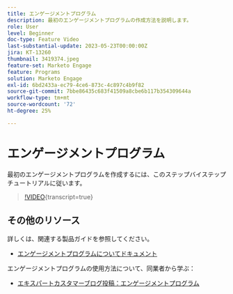 ```yaml
---
title: エンゲージメントプログラム
description: 最初のエンゲージメントプログラムの作成方法を説明します。
role: User
level: Beginner
doc-type: Feature Video
last-substantial-update: 2023-05-23T00:00:00Z
jira: KT-13260
thumbnail: 3419374.jpeg
feature-set: Marketo Engage
feature: Programs
solution: Marketo Engage
exl-id: 6bd2433a-ec79-4ce6-873c-4c897c4b9f82
source-git-commit: 7bbe86435c683f41509a8cbe6b117b354309644a
workflow-type: tm+mt
source-wordcount: '72'
ht-degree: 25%

---
```


# エンゲージメントプログラム

最初のエンゲージメントプログラムを作成するには、このステップバイステップチュートリアルに従います。

>[!VIDEO](https://video.tv.adobe.com/v/3419374/?learn=on){transcript=true}

## その他のリソース

詳しくは、関連する製品ガイドを参照してください。
* [エンゲージメントプログラムについてドキュメント](https://experienceleague.adobe.com/docs/marketo/using/product-docs/email-marketing/drip-nurturing/creating-an-engagement-program/understanding-engagement-programs.html?lang=en)

エンゲージメントプログラムの使用方法について、同業者から学ぶ：
* [エキスパートカスタマーブログ投稿：エンゲージメントプログラム](https://nation.marketo.com/t5/product-blogs/marketo-success-series-engagement-programs/ba-p/301712)
